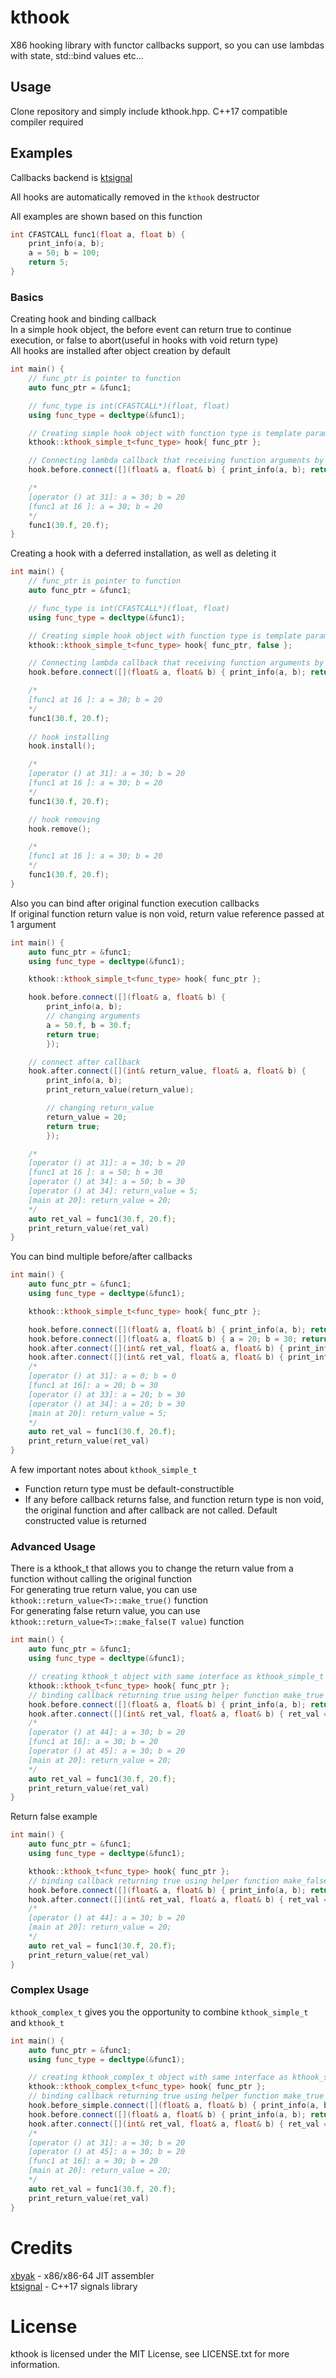 # kthook

X86 hooking library with functor callbacks support, so you can use lambdas with state, std::bind values etc...

## Usage

Clone repository and simply include kthook.hpp. C++17 compatible compiler required

## Examples

Callbacks backend is [ktsignal](https://github.com/KiN4StAt/ktsignal)

All hooks are automatically removed in the `kthook` destructor

All examples are shown based on this function

```cpp
int CFASTCALL func1(float a, float b) {
    print_info(a, b);
    a = 50; b = 100;
    return 5;
}
```

### Basics

Creating hook and binding callback \
In a simple hook object, the before event can return true to continue execution, or false to abort(useful in hooks with void return type) \
All hooks are installed after object creation by default

```cpp
int main() {
    // func_ptr is pointer to function
    auto func_ptr = &func1;

    // func_type is int(CFASTCALL*)(float, float)
    using func_type = decltype(&func1);

    // Creating simple hook object with function type is template parameter and function pointer in constructor
    kthook::kthook_simple_t<func_type> hook{ func_ptr };

    // Connecting lambda callback that receiving function arguments by references
    hook.before.connect([](float& a, float& b) { print_info(a, b); return true; });

    /*
    [operator () at 31]: a = 30; b = 20
    [func1 at 16 ]: a = 30; b = 20
    */
    func1(30.f, 20.f);
}
```

Creating a hook with a deferred installation, as well as deleting it

```cpp
int main() {
    // func_ptr is pointer to function
    auto func_ptr = &func1;

    // func_type is int(CFASTCALL*)(float, float)
    using func_type = decltype(&func1);

    // Creating simple hook object with function type is template parameter and function pointer in constructor
    kthook::kthook_simple_t<func_type> hook{ func_ptr, false };

    // Connecting lambda callback that receiving function arguments by references
    hook.before.connect([](float& a, float& b) { print_info(a, b); return true; });

    /*
    [func1 at 16 ]: a = 30; b = 20
    */
    func1(30.f, 20.f);
    
    // hook installing
    hook.install();

    /*
    [operator () at 31]: a = 30; b = 20
    [func1 at 16 ]: a = 30; b = 20
    */
    func1(30.f, 20.f);

    // hook removing
    hook.remove();

    /*
    [func1 at 16 ]: a = 30; b = 20
    */
    func1(30.f, 20.f);
}
```

Also you can bind after original function execution callbacks \
If original function return value is non void, return value reference passed at 1 argument

```cpp
int main() {
    auto func_ptr = &func1;
    using func_type = decltype(&func1);

    kthook::kthook_simple_t<func_type> hook{ func_ptr };

    hook.before.connect([](float& a, float& b) { 
        print_info(a, b);
        // changing arguments
        a = 50.f, b = 30.f; 
        return true;
        });

    // connect after callback
    hook.after.connect([](int& return_value, float& a, float& b) {
        print_info(a, b);
        print_return_value(return_value);

        // changing return_value
        return_value = 20;
        return true;
        });

    /*
    [operator () at 31]: a = 30; b = 20
    [func1 at 16 ]: a = 50; b = 30
    [operator () at 34]: a = 50; b = 30
    [operator () at 34]: return_value = 5;
    [main at 20]: return_value = 20;
    */
    auto ret_val = func1(30.f, 20.f);
    print_return_value(ret_val)
}
```

You can bind multiple before/after callbacks

```cpp
int main() {
    auto func_ptr = &func1;
    using func_type = decltype(&func1);

    kthook::kthook_simple_t<func_type> hook{ func_ptr };

    hook.before.connect([](float& a, float& b) { print_info(a, b); return true; });
    hook.before.connect([](float& a, float& b) { a = 20; b = 30; return true; });
    hook.after.connect([](int& ret_val, float& a, float& b) { print_info(a, b); });
    hook.after.connect([](int& ret_val, float& a, float& b) { print_info(a, b); });
    /*
    [operator () at 31]: a = 0; b = 0
    [func1 at 16]: a = 20; b = 30
    [operator () at 33]: a = 20; b = 30
    [operator () at 34]: a = 20; b = 30
    [main at 20]: return_value = 5;
    */
    auto ret_val = func1(30.f, 20.f);
    print_return_value(ret_val)
}
```

A few important notes about `kthook_simple_t`
- Function return type must be default-constructible
- If any before callback returns false, and function return type is non void, the original function and after callback are not called. Default constructed value is returned

### Advanced Usage

There is a kthook_t that allows you to change the return value from a function without calling the original function \
For generating true return value, you can use `kthook::return_value<T>::make_true()` function \
For generating false return value, you can use `kthook::return_value<T>::make_false(T value)` function

```cpp
int main() {
    auto func_ptr = &func1;
    using func_type = decltype(&func1);

    // creating kthook_t object with same interface as kthook_simple_t
    kthook::kthook_t<func_type> hook{ func_ptr };
    // binding callback returning true using helper function make_true
    hook.before.connect([](float& a, float& b) { print_info(a, b); return kthook::return_value<int>::make_true(); });
    hook.after.connect([](int& ret_val, float& a, float& b) { ret_val = 20; print_info(a, b); });
    /*
    [operator () at 44]: a = 30; b = 20
    [func1 at 16]: a = 30; b = 20
    [operator () at 45]: a = 30; b = 20
    [main at 20]: return_value = 20;
    */
    auto ret_val = func1(30.f, 20.f);
    print_return_value(ret_val)
}
```

Return false example

```cpp
int main() {
    auto func_ptr = &func1;
    using func_type = decltype(&func1);

    kthook::kthook_t<func_type> hook{ func_ptr };
    // binding callback returning true using helper function make_false
    hook.before.connect([](float& a, float& b) { print_info(a, b); return kthook::return_value<int>::make_false(20); });
    hook.after.connect([](int& ret_val, float& a, float& b) { ret_val = 20; print_info(a, b); });
    /*
    [operator () at 44]: a = 30; b = 20
    [main at 20]: return_value = 20;
    */
    auto ret_val = func1(30.f, 20.f);
    print_return_value(ret_val)
}
```

### Complex Usage

`kthook_complex_t` gives you the opportunity to combine `kthook_simple_t` and `kthook_t`

```cpp
int main() {
    auto func_ptr = &func1;
    using func_type = decltype(&func1);

    // creating kthook_complex_t object with same interface as kthook_simple_t
    kthook::kthook_complex_t<func_type> hook{ func_ptr };
    // binding callback returning true using helper function make_true
    hook.before_simple.connect([](float& a, float& b) { print_info(a, b); return true; });
    hook.before.connect([](float& a, float& b) { print_info(a, b); return kthook::return_value<int>::make_true(); });
    hook.after.connect([](int& ret_val, float& a, float& b) { ret_val = 20; print_info(a, b); });
    /*
    [operator () at 31]: a = 30; b = 20
    [operator () at 45]: a = 30; b = 20
    [func1 at 16]: a = 30; b = 20
    [main at 20]: return_value = 20;
    */
    auto ret_val = func1(30.f, 20.f);
    print_return_value(ret_val)
}
```

# Credits

[xbyak](https://github.com/herumi/xbyak) - x86/x86-64 JIT assembler \
[ktsignal](https://github.com/KiN4StAt/ktsignal) - C++17 signals library
# License

kthook is licensed under the MIT License, see LICENSE.txt for more information.

